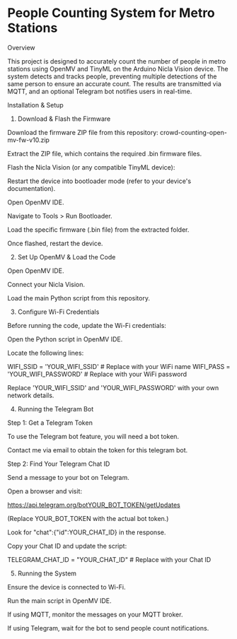 # People Counting System for Metro Stations
Overview

This project is designed to accurately count the number of people in metro stations using OpenMV and TinyML on the Arduino Nicla Vision device. The system detects and tracks people, preventing multiple detections of the same person to ensure an accurate count. The results are transmitted via MQTT, and an optional Telegram bot notifies users in real-time.

Installation & Setup

1. Download & Flash the Firmware

Download the firmware ZIP file from this repository: crowd-counting-open-mv-fw-v10.zip

Extract the ZIP file, which contains the required .bin firmware files.

Flash the Nicla Vision (or any compatible TinyML device):

Restart the device into bootloader mode (refer to your device's documentation).

Open OpenMV IDE.

Navigate to Tools > Run Bootloader.

Load the specific firmware (.bin file) from the extracted folder.

Once flashed, restart the device.

2. Set Up OpenMV & Load the Code

Open OpenMV IDE.

Connect your Nicla Vision.

Load the main Python script from this repository.

3. Configure Wi-Fi Credentials

Before running the code, update the Wi-Fi credentials:

Open the Python script in OpenMV IDE.

Locate the following lines:

WIFI_SSID = 'YOUR_WIFI_SSID'  # Replace with your WiFi name
WIFI_PASS = 'YOUR_WIFI_PASSWORD'  # Replace with your WiFi password

Replace 'YOUR_WIFI_SSID' and 'YOUR_WIFI_PASSWORD' with your own network details.

4. Running the Telegram Bot

Step 1: Get a Telegram Token

To use the Telegram bot feature, you will need a bot token.

Contact me via email to obtain the token for this telegram bot.

Step 2: Find Your Telegram Chat ID

Send a message to your bot on Telegram.

Open a browser and visit:

https://api.telegram.org/botYOUR_BOT_TOKEN/getUpdates

(Replace YOUR_BOT_TOKEN with the actual bot token.)

Look for "chat":{"id":YOUR_CHAT_ID} in the response.

Copy your Chat ID and update the script:

TELEGRAM_CHAT_ID = "YOUR_CHAT_ID"  # Replace with your Chat ID

5. Running the System

Ensure the device is connected to Wi-Fi.

Run the main script in OpenMV IDE.

If using MQTT, monitor the messages on your MQTT broker.

If using Telegram, wait for the bot to send people count notifications.

